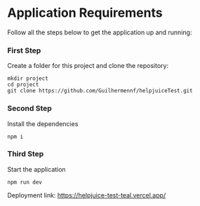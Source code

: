 # Application Requirements

Follow all the steps below to get the application up and running:

### First Step

Create a folder for this project and clone the repository:

```
mkdir project
cd project
git clone https://github.com/Guilhermennf/helpjuiceTest.git
```

### Second Step

Install the dependencies

```
npm i
```

### Third Step

Start the application

```
npm run dev
```

Deployment link: https://helpjuice-test-teal.vercel.app/
